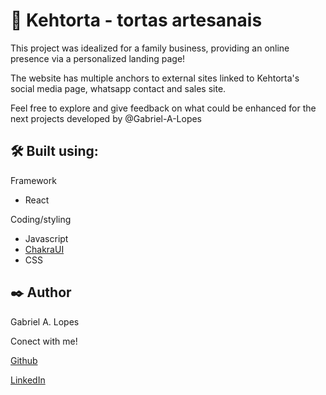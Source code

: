# 🥧 Kehtorta - tortas artesanais

This project was idealized for a family business, providing an online presence via a personalized landing page!

The website has multiple anchors to external sites linked to Kehtorta's social media page, whatsapp contact and sales site.

Feel free to explore and give feedback on what could be enhanced for the next projects developed by @Gabriel-A-Lopes

## 🛠️ Built using:

Framework
* React

Coding/styling
* Javascript
* [ChakraUI](https://chakra-ui.com)
* CSS

## ✒️ Author
Gabriel A. Lopes

Conect with me!

[Github](https://github.com/Gabriel-A-Lopes)

[LinkedIn](https://www.linkedin.com/in/gabriel-amaro-lopes-541a9519b/)
